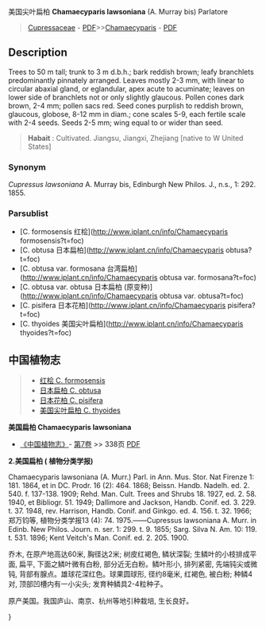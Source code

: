 美国尖叶扁柏 **Chamaecyparis lawsoniana** (A. Murray bis) Parlatore

> [Cupressaceae](http://www.iplant.cn/info/Cupressaceae?t=foc) - [PDF](http://www.iplant.cn/foc/pdf/Cupressaceae.pdf)>>[Chamaecyparis](http://www.iplant.cn/info/Chamaecyparis?t=foc) - [PDF](http://www.iplant.cn/foc/pdf/Chamaecyparis.pdf)

## Description

Trees to 50 m tall; trunk to 3 m d.b.h.; bark reddish brown; leafy branchlets predominantly pinnately arranged. Leaves mostly 2-3 mm, with linear to circular abaxial gland, or eglandular, apex acute to acuminate; leaves on lower side of branchlets not or only slightly glaucous. Pollen cones dark brown, 2-4 mm; pollen sacs red. Seed cones purplish to reddish brown, glaucous, globose, 8-12 mm in diam.; cone scales 5-9, each fertile scale with 2-4 seeds. Seeds 2-5 mm; wing equal to or wider than seed.

> **Habait** : 
> Cultivated. Jiangsu, Jiangxi, Zhejiang [native to W United States]

### Synonym
*Cupressus lawsoniana* A. Murray bis, Edinburgh New Philos. J., n.s., 1: 292. 1855.

### Parsublist

* [C.  formosensis  红桧](http://www.iplant.cn/info/Chamaecyparis formosensis?t=foc)
* [C.  obtusa  日本扁柏](http://www.iplant.cn/info/Chamaecyparis obtusa?t=foc)
* [C.  obtusa var. formosana  台湾扁柏](http://www.iplant.cn/info/Chamaecyparis obtusa var. formosana?t=foc)
* [C.  obtusa var. obtusa  日本扁柏 (原变种)](http://www.iplant.cn/info/Chamaecyparis obtusa var. obtusa?t=foc)
* [C.  pisifera  日本花柏](http://www.iplant.cn/info/Chamaecyparis pisifera?t=foc)
* [C.  thyoides  美国尖叶扁柏](http://www.iplant.cn/info/Chamaecyparis thyoides?t=foc)

## 中国植物志

> * [红桧  C.  formosensis](Chamaecyparis-formosensis-红桧.md)
> * [日本扁柏  C.  obtusa](Chamaecyparis-obtusa-日本扁柏.md)
> * [日本花柏  C.  pisifera](Chamaecyparis-pisifera-日本花柏.md)
> * [美国尖叶扁柏  C.  thyoides](Chamaecyparis-thyoides-美国尖叶扁柏.md)

**美国扁柏 Chamaecyparis lawsoniana**

* [《中国植物志》](http://www.iplant.cn/frps)- [第7卷](http://www.iplant.cn/frps/vol/7) >> 338页 [PDF](http://www.iplant.cn/frps/pdf/7/338a.pdf)

**2.美国扁柏 ( 植物分类学报)**

Chamaecyparis lawsoniana (A. Murr.) Parl. in Ann. Mus. Stor. Nat Firenze 1: 181. 1864, et in DC. Prodr. 16 (2): 464. 1868; Beissn. Handb. Nadelh. ed. 2. 540. f. 137-138. 1909; Rehd. Man. Cult. Trees and Shrubs 18. 1927, ed. 2. 58. 1940, et Bibliogr. 51. 1949; Dallimore and Jackson, Handb. Conif. ed. 3. 229. t. 37. 1948, rev. Harrison, Handb. Conif. and Ginkgo. ed. 4. 156. t. 32. 1966; 郑万钧等, 植物分类学报13 (4): 74. 1975.——Cupressus lawsoniana A. Murr. in Edinb. New Philos. Journ. n. ser. 1: 299. t. 9. 1855; Sarg. Silva N. Am. 10: 119. t. 531. 1896; Kent Veitch's Man. Conif. ed. 2. 205. 1900.

乔木, 在原产地高达60米, 胸径达2米; 树皮红褐色, 鳞状深裂; 生鳞叶的小枝排成平面, 扁平, 下面之鳞叶微有白粉, 部分近无白粉。鳞叶形小, 排列紧密, 先端钝尖或微钝, 背部有腺点。雄球花深红色。球果圆球形, 径约8毫米, 红褐色, 被白粉; 种鳞4对, 顶部凹槽内有一小尖头; 发育种鳞具2-4粒种子。

原产美国。我国庐山、南京、杭州等地引种栽培, 生长良好。

}